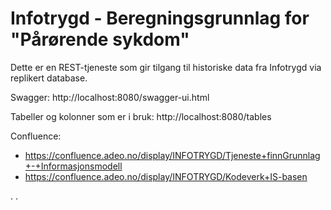 # Infotrygd - Beregningsgrunnlag for "Pårørende sykdom"

Dette er en REST-tjeneste som gir tilgang til historiske data fra Infotrygd
via replikert database.

Swagger: http://localhost:8080/swagger-ui.html

Tabeller og kolonner som er i bruk: http://localhost:8080/tables 


Confluence:
- https://confluence.adeo.no/display/INFOTRYGD/Tjeneste+finnGrunnlag+-+Informasjonsmodell
- https://confluence.adeo.no/display/INFOTRYGD/Kodeverk+IS-basen

.
.
